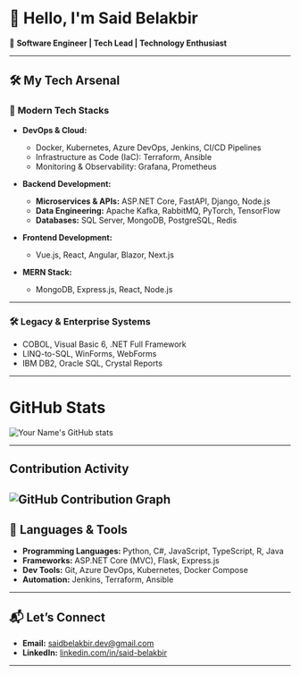 # 👋 Hello, I'm Said Belakbir  

🚀 **Software Engineer | Tech Lead | Technology Enthusiast**  

---

## 🛠️ **My Tech Arsenal**

### 🚀 **Modern Tech Stacks**  
- **DevOps & Cloud:**  
  - Docker, Kubernetes, Azure DevOps, Jenkins, CI/CD Pipelines  
  - Infrastructure as Code (IaC): Terraform, Ansible  
  - Monitoring & Observability: Grafana, Prometheus  

- **Backend Development:**  
  - **Microservices & APIs:** ASP.NET Core, FastAPI, Django, Node.js  
  - **Data Engineering:** Apache Kafka, RabbitMQ, PyTorch, TensorFlow  
  - **Databases:** SQL Server, MongoDB, PostgreSQL, Redis  

- **Frontend Development:**  
  - Vue.js, React, Angular, Blazor, Next.js  

- **MERN Stack:**  
  - MongoDB, Express.js, React, Node.js  

---

### 🛠️ **Legacy & Enterprise Systems**  
- COBOL, Visual Basic 6, .NET Full Framework  
- LINQ-to-SQL, WinForms, WebForms  
- IBM DB2, Oracle SQL, Crystal Reports  

---
# GitHub Stats

![Your Name's GitHub stats](https://github-readme-stats.vercel.app/api?username=your-github-username&show_icons=true&theme=radical)

---
## Contribution Activity

![GitHub Contribution Graph](https://github-readme-activity-graph.cyclic.app/graph?username=your-github-username&theme=react-dark)
---

## 🌟 **Languages & Tools**
- **Programming Languages:** Python, C#, JavaScript, TypeScript, R, Java  
- **Frameworks:** ASP.NET Core (MVC), Flask, Express.js  
- **Dev Tools:** Git, Azure DevOps, Kubernetes, Docker Compose  
- **Automation:** Jenkins, Terraform, Ansible  

---

## 📬 **Let’s Connect**
- **Email:** saidbelakbir.dev@gmail.com  
- **LinkedIn:** [linkedin.com/in/said-belakbir](#)  

---
